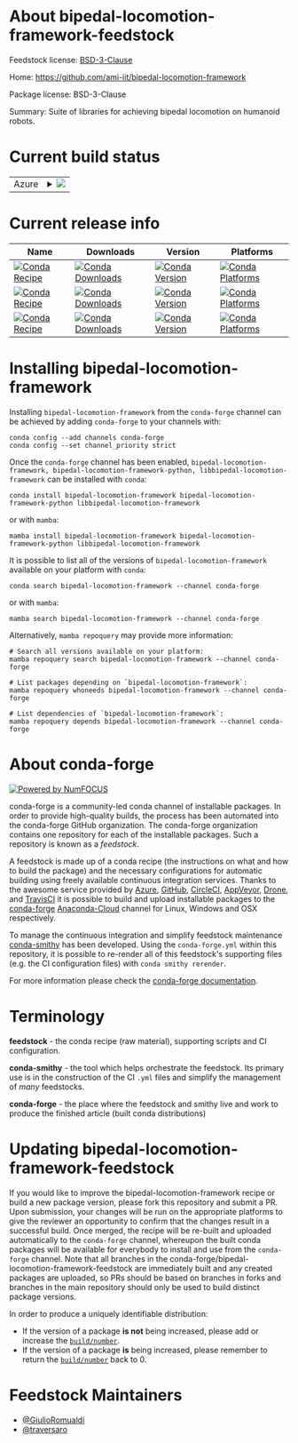 About bipedal-locomotion-framework-feedstock
============================================

Feedstock license: [BSD-3-Clause](https://github.com/conda-forge/bipedal-locomotion-framework-feedstock/blob/main/LICENSE.txt)

Home: https://github.com/ami-iit/bipedal-locomotion-framework

Package license: BSD-3-Clause

Summary: Suite of libraries for achieving bipedal locomotion on humanoid robots.

Current build status
====================


<table>
    
  <tr>
    <td>Azure</td>
    <td>
      <details>
        <summary>
          <a href="https://dev.azure.com/conda-forge/feedstock-builds/_build/latest?definitionId=17781&branchName=main">
            <img src="https://dev.azure.com/conda-forge/feedstock-builds/_apis/build/status/bipedal-locomotion-framework-feedstock?branchName=main">
          </a>
        </summary>
        <table>
          <thead><tr><th>Variant</th><th>Status</th></tr></thead>
          <tbody><tr>
              <td>linux_64</td>
              <td>
                <a href="https://dev.azure.com/conda-forge/feedstock-builds/_build/latest?definitionId=17781&branchName=main">
                  <img src="https://dev.azure.com/conda-forge/feedstock-builds/_apis/build/status/bipedal-locomotion-framework-feedstock?branchName=main&jobName=linux&configuration=linux%20linux_64_" alt="variant">
                </a>
              </td>
            </tr><tr>
              <td>linux_aarch64</td>
              <td>
                <a href="https://dev.azure.com/conda-forge/feedstock-builds/_build/latest?definitionId=17781&branchName=main">
                  <img src="https://dev.azure.com/conda-forge/feedstock-builds/_apis/build/status/bipedal-locomotion-framework-feedstock?branchName=main&jobName=linux&configuration=linux%20linux_aarch64_" alt="variant">
                </a>
              </td>
            </tr><tr>
              <td>linux_ppc64le</td>
              <td>
                <a href="https://dev.azure.com/conda-forge/feedstock-builds/_build/latest?definitionId=17781&branchName=main">
                  <img src="https://dev.azure.com/conda-forge/feedstock-builds/_apis/build/status/bipedal-locomotion-framework-feedstock?branchName=main&jobName=linux&configuration=linux%20linux_ppc64le_" alt="variant">
                </a>
              </td>
            </tr><tr>
              <td>osx_64</td>
              <td>
                <a href="https://dev.azure.com/conda-forge/feedstock-builds/_build/latest?definitionId=17781&branchName=main">
                  <img src="https://dev.azure.com/conda-forge/feedstock-builds/_apis/build/status/bipedal-locomotion-framework-feedstock?branchName=main&jobName=osx&configuration=osx%20osx_64_" alt="variant">
                </a>
              </td>
            </tr><tr>
              <td>osx_arm64</td>
              <td>
                <a href="https://dev.azure.com/conda-forge/feedstock-builds/_build/latest?definitionId=17781&branchName=main">
                  <img src="https://dev.azure.com/conda-forge/feedstock-builds/_apis/build/status/bipedal-locomotion-framework-feedstock?branchName=main&jobName=osx&configuration=osx%20osx_arm64_" alt="variant">
                </a>
              </td>
            </tr><tr>
              <td>win_64</td>
              <td>
                <a href="https://dev.azure.com/conda-forge/feedstock-builds/_build/latest?definitionId=17781&branchName=main">
                  <img src="https://dev.azure.com/conda-forge/feedstock-builds/_apis/build/status/bipedal-locomotion-framework-feedstock?branchName=main&jobName=win&configuration=win%20win_64_" alt="variant">
                </a>
              </td>
            </tr>
          </tbody>
        </table>
      </details>
    </td>
  </tr>
</table>

Current release info
====================

| Name | Downloads | Version | Platforms |
| --- | --- | --- | --- |
| [![Conda Recipe](https://img.shields.io/badge/recipe-bipedal--locomotion--framework-green.svg)](https://anaconda.org/conda-forge/bipedal-locomotion-framework) | [![Conda Downloads](https://img.shields.io/conda/dn/conda-forge/bipedal-locomotion-framework.svg)](https://anaconda.org/conda-forge/bipedal-locomotion-framework) | [![Conda Version](https://img.shields.io/conda/vn/conda-forge/bipedal-locomotion-framework.svg)](https://anaconda.org/conda-forge/bipedal-locomotion-framework) | [![Conda Platforms](https://img.shields.io/conda/pn/conda-forge/bipedal-locomotion-framework.svg)](https://anaconda.org/conda-forge/bipedal-locomotion-framework) |
| [![Conda Recipe](https://img.shields.io/badge/recipe-bipedal--locomotion--framework--python-green.svg)](https://anaconda.org/conda-forge/bipedal-locomotion-framework-python) | [![Conda Downloads](https://img.shields.io/conda/dn/conda-forge/bipedal-locomotion-framework-python.svg)](https://anaconda.org/conda-forge/bipedal-locomotion-framework-python) | [![Conda Version](https://img.shields.io/conda/vn/conda-forge/bipedal-locomotion-framework-python.svg)](https://anaconda.org/conda-forge/bipedal-locomotion-framework-python) | [![Conda Platforms](https://img.shields.io/conda/pn/conda-forge/bipedal-locomotion-framework-python.svg)](https://anaconda.org/conda-forge/bipedal-locomotion-framework-python) |
| [![Conda Recipe](https://img.shields.io/badge/recipe-libbipedal--locomotion--framework-green.svg)](https://anaconda.org/conda-forge/libbipedal-locomotion-framework) | [![Conda Downloads](https://img.shields.io/conda/dn/conda-forge/libbipedal-locomotion-framework.svg)](https://anaconda.org/conda-forge/libbipedal-locomotion-framework) | [![Conda Version](https://img.shields.io/conda/vn/conda-forge/libbipedal-locomotion-framework.svg)](https://anaconda.org/conda-forge/libbipedal-locomotion-framework) | [![Conda Platforms](https://img.shields.io/conda/pn/conda-forge/libbipedal-locomotion-framework.svg)](https://anaconda.org/conda-forge/libbipedal-locomotion-framework) |

Installing bipedal-locomotion-framework
=======================================

Installing `bipedal-locomotion-framework` from the `conda-forge` channel can be achieved by adding `conda-forge` to your channels with:

```
conda config --add channels conda-forge
conda config --set channel_priority strict
```

Once the `conda-forge` channel has been enabled, `bipedal-locomotion-framework, bipedal-locomotion-framework-python, libbipedal-locomotion-framework` can be installed with `conda`:

```
conda install bipedal-locomotion-framework bipedal-locomotion-framework-python libbipedal-locomotion-framework
```

or with `mamba`:

```
mamba install bipedal-locomotion-framework bipedal-locomotion-framework-python libbipedal-locomotion-framework
```

It is possible to list all of the versions of `bipedal-locomotion-framework` available on your platform with `conda`:

```
conda search bipedal-locomotion-framework --channel conda-forge
```

or with `mamba`:

```
mamba search bipedal-locomotion-framework --channel conda-forge
```

Alternatively, `mamba repoquery` may provide more information:

```
# Search all versions available on your platform:
mamba repoquery search bipedal-locomotion-framework --channel conda-forge

# List packages depending on `bipedal-locomotion-framework`:
mamba repoquery whoneeds bipedal-locomotion-framework --channel conda-forge

# List dependencies of `bipedal-locomotion-framework`:
mamba repoquery depends bipedal-locomotion-framework --channel conda-forge
```


About conda-forge
=================

[![Powered by
NumFOCUS](https://img.shields.io/badge/powered%20by-NumFOCUS-orange.svg?style=flat&colorA=E1523D&colorB=007D8A)](https://numfocus.org)

conda-forge is a community-led conda channel of installable packages.
In order to provide high-quality builds, the process has been automated into the
conda-forge GitHub organization. The conda-forge organization contains one repository
for each of the installable packages. Such a repository is known as a *feedstock*.

A feedstock is made up of a conda recipe (the instructions on what and how to build
the package) and the necessary configurations for automatic building using freely
available continuous integration services. Thanks to the awesome service provided by
[Azure](https://azure.microsoft.com/en-us/services/devops/), [GitHub](https://github.com/),
[CircleCI](https://circleci.com/), [AppVeyor](https://www.appveyor.com/),
[Drone](https://cloud.drone.io/welcome), and [TravisCI](https://travis-ci.com/)
it is possible to build and upload installable packages to the
[conda-forge](https://anaconda.org/conda-forge) [Anaconda-Cloud](https://anaconda.org/)
channel for Linux, Windows and OSX respectively.

To manage the continuous integration and simplify feedstock maintenance
[conda-smithy](https://github.com/conda-forge/conda-smithy) has been developed.
Using the ``conda-forge.yml`` within this repository, it is possible to re-render all of
this feedstock's supporting files (e.g. the CI configuration files) with ``conda smithy rerender``.

For more information please check the [conda-forge documentation](https://conda-forge.org/docs/).

Terminology
===========

**feedstock** - the conda recipe (raw material), supporting scripts and CI configuration.

**conda-smithy** - the tool which helps orchestrate the feedstock.
                   Its primary use is in the construction of the CI ``.yml`` files
                   and simplify the management of *many* feedstocks.

**conda-forge** - the place where the feedstock and smithy live and work to
                  produce the finished article (built conda distributions)


Updating bipedal-locomotion-framework-feedstock
===============================================

If you would like to improve the bipedal-locomotion-framework recipe or build a new
package version, please fork this repository and submit a PR. Upon submission,
your changes will be run on the appropriate platforms to give the reviewer an
opportunity to confirm that the changes result in a successful build. Once
merged, the recipe will be re-built and uploaded automatically to the
`conda-forge` channel, whereupon the built conda packages will be available for
everybody to install and use from the `conda-forge` channel.
Note that all branches in the conda-forge/bipedal-locomotion-framework-feedstock are
immediately built and any created packages are uploaded, so PRs should be based
on branches in forks and branches in the main repository should only be used to
build distinct package versions.

In order to produce a uniquely identifiable distribution:
 * If the version of a package **is not** being increased, please add or increase
   the [``build/number``](https://docs.conda.io/projects/conda-build/en/latest/resources/define-metadata.html#build-number-and-string).
 * If the version of a package **is** being increased, please remember to return
   the [``build/number``](https://docs.conda.io/projects/conda-build/en/latest/resources/define-metadata.html#build-number-and-string)
   back to 0.

Feedstock Maintainers
=====================

* [@GiulioRomualdi](https://github.com/GiulioRomualdi/)
* [@traversaro](https://github.com/traversaro/)

